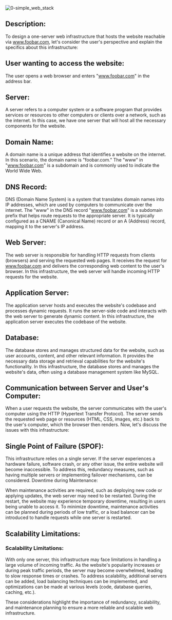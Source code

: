 ![0-simple_web_stack](https://github.com/kingkelv20/alx-system_engineering-devops/assets/117770810/0b3dd919-8386-4011-8f91-f3adf3ea6352)

## Description:

To design a one-server web infrastructure that hosts the website reachable via www.foobar.com, let's consider the user's perspective and explain the specifics about this infrastructure:

## User wanting to access the website:

The user opens a web browser and enters "www.foobar.com" in the address bar.

## Server:

A server refers to a computer system or a software program that provides services or resources to other computers or clients over a network, such as the internet.
In this case, we have one server that will host all the necessary components for the website.

## Domain Name:

A domain name is a unique address that identifies a website on the internet.
In this scenario, the domain name is "foobar.com."
The "www" in "www.foobar.com" is a subdomain and is commonly used to indicate the World Wide Web.

## DNS Record:

DNS (Domain Name System) is a system that translates domain names into IP addresses, which are used by computers to communicate over the internet.
The "www" in the DNS record "www.foobar.com" is a subdomain prefix that helps route requests to the appropriate server.
It is typically configured as a CNAME (Canonical Name) record or an A (Address) record, mapping it to the server's IP address.

## Web Server:

The web server is responsible for handling HTTP requests from clients (browsers) and serving the requested web pages.
It receives the request for www.foobar.com and delivers the corresponding web content to the user's browser.
In this infrastructure, the web server will handle incoming HTTP requests for the website.

## Application Server:

The application server hosts and executes the website's codebase and processes dynamic requests.
It runs the server-side code and interacts with the web server to generate dynamic content.
In this infrastructure, the application server executes the codebase of the website.

## Database:

The database stores and manages structured data for the website, such as user accounts, content, and other relevant information.
It provides the necessary data storage and retrieval capabilities for the website's functionality.
In this infrastructure, the database stores and manages the website's data, often using a database management system like MySQL.

## Communication between Server and User's Computer:

When a user requests the website, the server communicates with the user's computer using the HTTP (Hypertext Transfer Protocol).
The server sends the requested web page or resources (HTML, CSS, images, etc.) back to the user's computer, which the browser then renders.
Now, let's discuss the issues with this infrastructure:

## Single Point of Failure (SPOF):

This infrastructure relies on a single server.
If the server experiences a hardware failure, software crash, or any other issue, the entire website will become inaccessible.
To address this, redundancy measures, such as having multiple servers or implementing failover mechanisms, can be considered.
Downtime during Maintenance:

When maintenance activities are required, such as deploying new code or applying updates, the web server may need to be restarted.
During the restart, the website may experience temporary downtime, resulting in users being unable to access it.
To minimize downtime, maintenance activities can be planned during periods of low traffic, or a load balancer can be introduced to handle requests while one server is restarted.

## Scalability Limitations:

### Scalability Limitations:

With only one server, this infrastructure may face limitations in handling a large volume of incoming traffic.
As the website's popularity increases or during peak traffic periods, the server may become overwhelmed, leading to slow response times or crashes.
To address scalability, additional servers can be added, load balancing techniques can be implemented, and optimizations can be made at various levels (code, database queries, caching, etc.).

These considerations highlight the importance of redundancy, scalability, and maintenance planning to ensure a more reliable and scalable web infrastructure.
